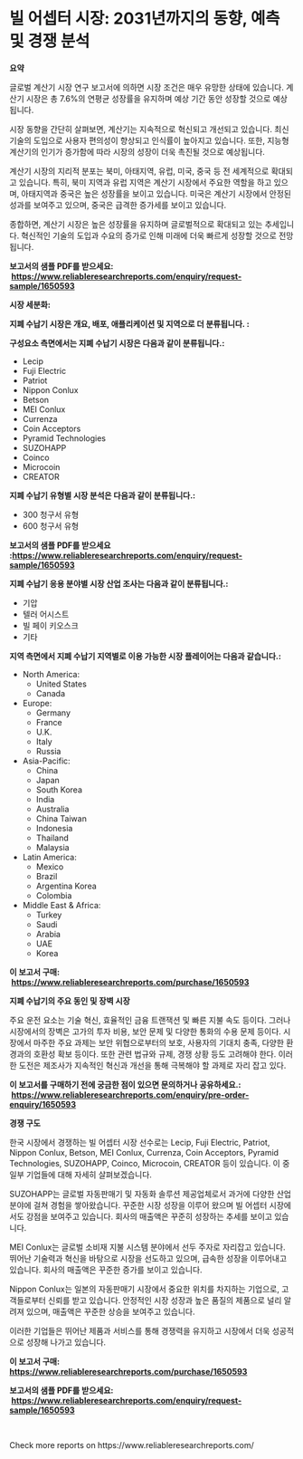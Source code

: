 <p><h1>빌 어셉터 시장: 2031년까지의 동향, 예측 및 경쟁 분석</h1></p><p><strong>요약</strong></p>
<p><p>글로벌 계산기 시장 연구 보고서에 의하면 시장 조건은 매우 유망한 상태에 있습니다. 계산기 시장은 총 7.6%의 연평균 성장률을 유지하며 예상 기간 동안 성장할 것으로 예상됩니다.</p><p>시장 동향을 간단히 살펴보면, 계산기는 지속적으로 혁신되고 개선되고 있습니다. 최신 기술의 도입으로 사용자 편의성이 향상되고 인식률이 높아지고 있습니다. 또한, 지능형 계산기의 인기가 증가함에 따라 시장의 성장이 더욱 촉진될 것으로 예상됩니다.</p><p>계산기 시장의 지리적 분포는 북미, 아태지역, 유럽, 미국, 중국 등 전 세계적으로 확대되고 있습니다. 특히, 북미 지역과 유럽 지역은 계산기 시장에서 주요한 역할을 하고 있으며, 아태지역과 중국은 높은 성장률을 보이고 있습니다. 미국은 계산기 시장에서 안정된 성과를 보여주고 있으며, 중국은 급격한 증가세를 보이고 있습니다.</p><p>종합하면, 계산기 시장은 높은 성장률을 유지하며 글로벌적으로 확대되고 있는 추세입니다. 혁신적인 기술의 도입과 수요의 증가로 인해 미래에 더욱 빠르게 성장할 것으로 전망됩니다.</p></p>
<p><strong>보고서의 샘플 PDF를 받으세요: &nbsp;<a href="https://www.reliableresearchreports.com/enquiry/request-sample/1650593">https://www.reliableresearchreports.com/enquiry/request-sample/1650593</a></strong></p>
<p><strong>시장 세분화:</strong></p>
<p><strong> 지폐 수납기 시장은 개요, 배포, 애플리케이션 및 지역으로 더 분류됩니다. :</strong></p>
<p><strong>구성요소 측면에서는 지폐 수납기 시장은 다음과 같이 분류됩니다.:</strong></p>
<p><ul><li>Lecip</li><li>Fuji Electric</li><li>Patriot</li><li>Nippon Conlux</li><li>Betson</li><li>MEI Conlux</li><li>Currenza</li><li>Coin Acceptors</li><li>Pyramid Technologies</li><li>SUZOHAPP</li><li>Coinco</li><li>Microcoin</li><li>CREATOR</li></ul></p>
<p><strong> 지폐 수납기 유형별 시장 분석은 다음과 같이 분류됩니다.:</strong></p>
<p><ul><li>300 청구서 유형</li><li>600 청구서 유형</li></ul></p>
<p><strong>보고서의 샘플 PDF를 받으세요 :<a href="https://www.reliableresearchreports.com/enquiry/request-sample/1650593">https://www.reliableresearchreports.com/enquiry/request-sample/1650593</a></strong></p>
<p><strong> 지폐 수납기 응용 분야별 시장 산업 조사는 다음과 같이 분류됩니다.:</strong></p>
<p><ul><li>기압</li><li>텔러 어시스트</li><li>빌 페이 키오스크</li><li>기타</li></ul></p>
<p><strong>지역 측면에서 지폐 수납기 지역별로 이용 가능한 시장 플레이어는 다음과 같습니다.:</strong></p>
<p><ul>
    <li>
        North America:
        <ul>
            <li>United States</li>
            <li>Canada</li>
        </ul>
    </li>
    <li>
        Europe:
        <ul>
            <li>Germany</li>
            <li>France</li>
            <li>U.K.</li>
            <li>Italy</li>
            <li>Russia</li>
        </ul>
    </li>
    <li>
        Asia-Pacific:
        <ul>
            <li>China</li>
            <li>Japan</li>
            <li>South Korea</li>
            <li>India</li>
            <li>Australia</li>
            <li>China Taiwan</li>
            <li>Indonesia</li>
            <li>Thailand</li>
            <li>Malaysia</li>
        </ul>
    </li>
    <li>
        Latin America:
        <ul>
            <li>Mexico</li>
            <li>Brazil</li>
            <li>Argentina Korea</li>
            <li>Colombia</li>
        </ul>
    </li>
    <li>
        Middle East & Africa:
        <ul>
            <li>Turkey</li>
            <li>Saudi</li>
            <li>Arabia</li>
            <li>UAE</li>
            <li>Korea</li>
        </ul>
    </li>
    </ul></p>
<p><strong>이 보고서 구매: &nbsp;<a href="https://www.reliableresearchreports.com/purchase/1650593">https://www.reliableresearchreports.com/purchase/1650593</a></strong></p>
<p><strong>지폐 수납기의 주요 동인 및 장벽 시장</strong></p>
<p><p>주요 운전 요소는 기술 혁신, 효율적인 금융 트랜잭션 및 빠른 지불 속도 등이다. 그러나 시장에서의 장벽은 고가의 투자 비용, 보안 문제 및 다양한 통화의 수용 문제 등이다. 시장에서 마주한 주요 과제는 보안 위협으로부터의 보호, 사용자의 기대치 충족, 다양한 환경과의 호환성 확보 등이다. 또한 관련 법규와 규제, 경쟁 상황 등도 고려해야 한다. 이러한 도전은 제조사가 지속적인 혁신과 개선을 통해 극복해야 할 과제로 자리 잡고 있다.</p></p>
<p><strong>이 보고서를 구매하기 전에 궁금한 점이 있으면 문의하거나 공유하세요.: &nbsp;<a href="https://www.reliableresearchreports.com/enquiry/pre-order-enquiry/1650593">https://www.reliableresearchreports.com/enquiry/pre-order-enquiry/1650593</a></strong></p>
<p><strong>경쟁 구도</strong></p>
<p><p>한국 시장에서 경쟁하는 빌 어셉터 시장 선수로는 Lecip, Fuji Electric, Patriot, Nippon Conlux, Betson, MEI Conlux, Currenza, Coin Acceptors, Pyramid Technologies, SUZOHAPP, Coinco, Microcoin, CREATOR 등이 있습니다. 이 중 일부 기업들에 대해 자세히 살펴보겠습니다.</p><p>SUZOHAPP는 글로벌 자동판매기 및 자동화 솔루션 제공업체로서 과거에 다양한 산업 분야에 걸쳐 경험을 쌓아왔습니다. 꾸준한 시장 성장을 이루어 왔으며 빌 어셉터 시장에서도 강점을 보여주고 있습니다. 회사의 매출액은 꾸준히 성장하는 추세를 보이고 있습니다.</p><p>MEI Conlux는 글로벌 소비재 지불 시스템 분야에서 선두 주자로 자리잡고 있습니다. 뛰어난 기술력과 혁신을 바탕으로 시장을 선도하고 있으며, 급속한 성장을 이루어내고 있습니다. 회사의 매출액은 꾸준한 증가를 보이고 있습니다.</p><p>Nippon Conlux는 일본의 자동판매기 시장에서 중요한 위치를 차지하는 기업으로, 고객들로부터 신뢰를 받고 있습니다. 안정적인 시장 성장과 높은 품질의 제품으로 널리 알려져 있으며, 매출액은 꾸준한 상승을 보여주고 있습니다.</p><p>이러한 기업들은 뛰어난 제품과 서비스를 통해 경쟁력을 유지하고 시장에서 더욱 성공적으로 성장해 나가고 있습니다.</p></p>
<p><strong>이 보고서 구매: &nbsp; <a href="https://www.reliableresearchreports.com/purchase/1650593">https://www.reliableresearchreports.com/purchase/1650593</a></strong></p>
<p><strong>보고서의 샘플 PDF를 받으세요: &nbsp;<a href="https://www.reliableresearchreports.com/enquiry/request-sample/1650593">https://www.reliableresearchreports.com/enquiry/request-sample/1650593</a></strong><strong></strong></p>
<p>&nbsp;</p>
<p>Check more reports on https://www.reliableresearchreports.com/</p>